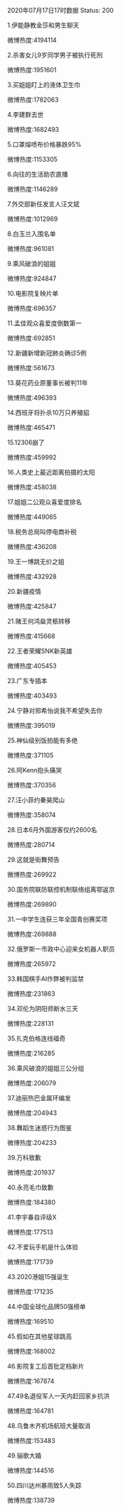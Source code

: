 2020年07月17日17时数据
Status: 200

1.伊能静教金莎和男生聊天

微博热度:4194114

2.杀害女儿9岁同学男子被执行死刑

微博热度:1951601

3.买姐姐盯上的液体卫生巾

微博热度:1782063

4.李建群去世

微博热度:1682493

5.口罩熔喷布价格暴跌95%

微博热度:1153305

6.向往的生活助农直播

微博热度:1146289

7.外交部新任发言人汪文斌

微博热度:1012969

8.白玉兰入围名单

微博热度:961081

9.乘风破浪的姐姐

微博热度:924847

10.电影院复映片单

微博热度:696357

11.孟佳观众喜爱度倒数第一

微博热度:692851

12.新疆新增新冠肺炎确诊5例

微博热度:561673

13.葵花药业原董事长被判11年

微博热度:496393

14.西班牙将扑杀10万只养殖貂

微博热度:465471

15.12306崩了

微博热度:459992

16.人类史上最近距离拍摄的太阳

微博热度:458038

17.姐姐二公观众喜爱度排名

微博热度:449065

18.税务总局叫停电商补税

微博热度:436208

19.王一博跳无价之姐

微博热度:432928

20.新疆疫情

微博热度:425847

21.赌王何鸿燊灵柩转移

微博热度:415668

22.王者荣耀SNK新英雄

微博热度:405453

23.广东专插本

微博热度:403493

24.宁静对郑希怡说我不希望失去你

微博热度:395019

25.神仙级别饭拍能有多绝

微博热度:371105

26.阿Kenn抱头痛哭

微博热度:370356

27.汪小菲约秦昊爬山

微博热度:358074

28.日本6月外国游客仅约2600名

微博热度:280714

29.这就是街舞预告

微博热度:269922

30.国务院联防联控机制联络组离鄂返京

微博热度:269890

31.一中学生连获三年全国青创赛奖项

微博热度:269888

32.俄罗斯一市政中心迎来女机器人职员

微博热度:265972

33.韩国棋手AI作弊被判监禁

微博热度:231863

34.邓伦为阴阳师断水三天

微博热度:228131

35.扎克伯格连线福奇

微博热度:216285

36.乘风破浪的姐姐三公分组

微博热度:206079

37.迪丽热巴金属环编发

微博热度:204943

38.舞蹈生迷惑行为图鉴

微博热度:204233

39.万科致歉

微博热度:201937

40.永亮毛巾致歉

微博热度:184380

41.李宇春自评级X

微博热度:177513

42.不爱玩手机是什么体验

微博热度:171739

43.2020港姐15强诞生

微博热度:171235

44.中国全球化品牌50强榜单

微博热度:169510

45.假如在其他星球跳高

微博热度:168002

46.影院复工后首批定档新片

微博热度:167874

47.49名退役军人一天内赶回家乡抗洪

微博热度:164781

48.乌鲁木齐机场航班大量取消

微博热度:153483

49.骊歌大婚

微博热度:144516

50.四川达州暴雨致5人失踪

微博热度:138739

